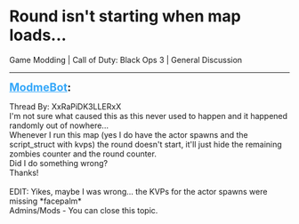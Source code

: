 # Round isn't starting when map loads...
Game Modding | Call of Duty: Black Ops 3 | General Discussion

---
<strong style="font-size: 1.4em;"><span style="text-decoration: underline;text-decoration-color: #34a7f9;"><span style="color:#34a7f9;">ModmeBot</span></span>:</strong>

<p>Thread By: XxRaPiDK3LLERxX<br />I&#39;m not sure what caused this as this never used to happen and it happened randomly out of nowhere...<br />Whenever I run this map (yes I do have the actor spawns and the script_struct with kvps) the round doesn&#39;t start, it&#39;ll just hide the remaining zombies counter and the round counter.<br />Did I do something wrong?<br />Thanks!<br /> <br />EDIT: Yikes, maybe I was wrong... the KVPs for the actor spawns were missing *facepalm*<br />Admins/Mods - You can close this topic.</p>
